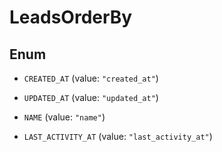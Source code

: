 

# LeadsOrderBy

## Enum


* `CREATED_AT` (value: `"created_at"`)

* `UPDATED_AT` (value: `"updated_at"`)

* `NAME` (value: `"name"`)

* `LAST_ACTIVITY_AT` (value: `"last_activity_at"`)



